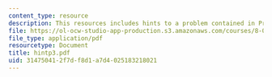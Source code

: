 ```yaml
---
content_type: resource
description: This resources includes hints to a problem contained in Problem Set 6.
file: https://ol-ocw-studio-app-production.s3.amazonaws.com/courses/8-022-physics-ii-electricity-and-magnetism-fall-2004/314750412f7df8d1a7d4025183218021_hintp3.pdf
file_type: application/pdf
resourcetype: Document
title: hintp3.pdf
uid: 31475041-2f7d-f8d1-a7d4-025183218021
---
```

